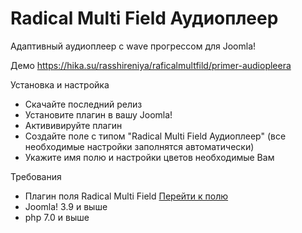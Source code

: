 # Radical Multi Field Аудиоплеер

Адаптивный аудиоплеер с wave прогрессом для Joomla!

Демо https://hika.su/rasshireniya/raficalmultfild/primer-audiopleera

Установка и настройка
- Скачайте последний релиз
- Установите плагин в вашу Joomla!
- Актививируйте плагин
- Создайте поле с типом "Radical Multi Field Аудиоплеер" (все необходимые настройки заполнятся автоматически)
- Укажите имя полю и настройки цветов необходимые Вам

Требования
- Плагин поля Radical Multi Field [Перейти к полю](https://github.com/Delo-Design/radicalmultifield)
- Joomla! 3.9 и выше
- php 7.0 и выше